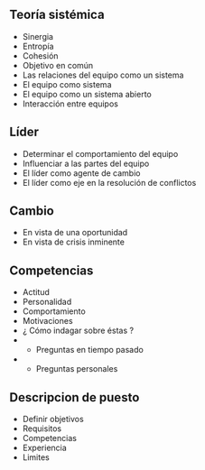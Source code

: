 ## Teoría sistémica
* Sinergia
* Entropía
* Cohesión
* Objetivo en común
* Las relaciones del equipo como un sistema
* El equipo como sistema
* El equipo como un sistema abierto
* Interacción entre equipos

## Líder
* Determinar el comportamiento del equipo
* Influenciar a las partes del equipo
* El líder como agente de cambio
* El líder como eje en la resolución de conflictos

## Cambio
* En vista de una oportunidad
* En vista de crisis inminente

## Competencias
* Actitud
* Personalidad
* Comportamiento
* Motivaciones
* ¿ Cómo indagar sobre éstas ?
* * Preguntas en tiempo pasado
* * Preguntas personales

## Descripcion de puesto
* Definir objetivos
* Requisitos
* Competencias
* Experiencia
* Limites
